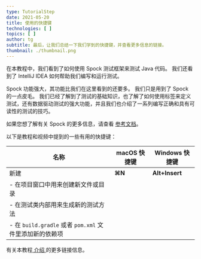 ```yaml
---
type: TutorialStep
date: 2021-05-20
title: 使用的快捷键
technologies: [ ]
topics: [ ]
author: tg
subtitle: 最后，让我们总结一下我们学到的快捷键，并查看更多信息的链接。
thumbnail: ./thumbnail.png
---
```


在本教程中，我们看到了如何使用 Spock 测试框架来测试 Java 代码。 我们还看到了 IntelliJ IDEA 如何帮助我们编写和运行测试。

Spock 功能强大，其功能比我们在这里看到的还要多。 我们只是用到了 Spock 的一点皮毛。 我们已经了解到了测试的基础知识，也了解了如何使用标签来定义测试，还有数据驱动测试的强大功能，并且我们也介绍了一系列编写正确和具有可读性的测试的技巧。

如果您想了解有关 Spock 的更多信息，请查看 [参考文档](http://spockframework.org/spock/docs/2.0/all_in_one.html)。

以下是教程和视频中提到的一些有用的快捷键：

| 名称 | macOS 快捷键 | Windows 快捷键    |
| -- | --------- | -------------- |
| 新建 | **⌘N**    | **Alt+Insert** |
- 在项目窗口中用来创建新文件或目录||
- 在测试类内部用来生成新的测试方法||
- 在 `build.gradle` 或者 `pom.xml` 文件里添加新的依赖项|| |[运行](https://www.jetbrains.com/help/idea/junit.html#c0ec7ecb)测试类|**⌃R**|**Shift+F10**| |[内联](https://www.jetbrains.com/help/idea/inline.html)变量或者方法|**⌘⌥N**|**Ctrl+Alt+N**| |[复制](https://www.jetbrains.com/help/idea/inline.html)光标上面或下面的行|**⌥** 按第二次时按住不放，然后按**上**或**下**的方向键|**Ctrl** 按第二次时按住不放，然后按**上**或**下**的方向键| |[查找操作](https://www.jetbrains.com/help/idea/working-with-source-code.html#99e55be9), 当您记不起快捷键的时候用。 用来“重新运行测试”|**⌘⇧A**|**Ctrl+Shift+A**| |[上下文建议](https://www.jetbrains.com/help/idea/intention-actions.html). IntelliJ IDEA 会提议修复或更改光标处代码的方法。 在我们的例子中，当我们调用一个尚不存在的方法时，我们用它来生成方法。|**⌥⏎**|**Alt+Enter**| |加载 Gradle/Maven 更改|**⇧⌘I**|**Ctrl+Shift+O**| |打开[偏好设置/设置](https://www.jetbrains.com/help/idea/settings-preferences-dialog.html)对话框|**⌘,**|**Ctrl+Alt+S**|

有关本教程[ 介绍 ](../introduction)的更多链接信息。